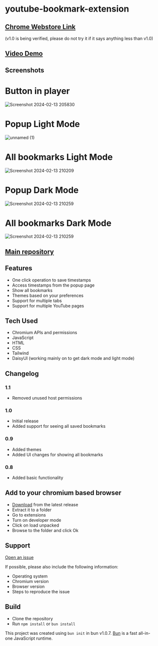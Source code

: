 # youtube-bookmark-extension

## [Chrome Webstore Link](https://chromewebstore.google.com/detail/olhnmcfjcgfmdppcgkmmcbndjlejhjhj/preview?hl=en-GB&authuser=0)


(v1.0 is being verified, please do not try it if it says anything less than v1.0)

## [Video Demo](https://www.youtube.com/watch?v=0n809nd4Zu4&t=2840s)

## Screenshots

# Button in player

![Screenshot 2024-02-13 205830](https://github.com/MDAEJA/Assigment_MCT-4_chrome_extension/assets/149299483/66ad9210-7776-4cd2-9364-974eede54add)

# Popup Light Mode


![unnamed (1)](https://github.com/MDAEJA/Assigment_MCT-4_chrome_extension/assets/149299483/e228c9fd-bf2d-40c4-8319-a332f9a794f4)


# All bookmarks Light Mode

![Screenshot 2024-02-13 210209](https://github.com/MDAEJA/Assigment_MCT-4_chrome_extension/assets/149299483/ce00ff7a-68b4-4615-9462-eb3024aefacc)


# Popup Dark Mode

![Screenshot 2024-02-13 210259](https://github.com/MDAEJA/Assigment_MCT-4_chrome_extension/assets/149299483/8ba4c493-0f08-4581-b01b-75f3eb72bf22)

# All bookmarks Dark Mode

![Screenshot 2024-02-13 210259](https://github.com/MDAEJA/Assigment_MCT-4_chrome_extension/assets/149299483/15281c84-0252-4d09-b2fb-0de0a0e18da9)




## [Main repository](https://github.com/MDAEJA/Assigment_MCT-4_chrome_extension.git)

## Features

- One click operation to save timestamps
- Access timestamps from the popup page
- Show all bookmarks 
- Themes based on your preferences
- Support for multiple tabs
- Support for multiple YouTube pages

## Tech Used

- Chromium APIs and permissions
- JavaScript
- HTML
- CSS
- Tailwind
- DaisyUI (working mainly on to get dark mode and light mode)

## Changelog

### 1.1

- Removed unused host permissions

### 1.0

- Initial release
- Added support for seeing all saved bookmarks

### 0.9

- Added themes
- Added UI changes for showing all bookmarks

### 0.8

- Added basic functionality

## Add to your chromium based browser

- [Download](https://github.com/MDAEJA/Assigment_MCT-4_chrome_extension.git) from the latest release
- Extract it to a folder
- Go to extensions
- Turn on developer mode
- Click on load unpacked
- Browse to the folder and click Ok

## Support

[Open an issue](https://github.com/MDAEJA/Assigment_MCT-4_chrome_extension.git)

If possible, please also include the following information:

- Operating system
- Chromium version
- Browser version
- Steps to reproduce the issue

## Build

- Clone the repository
- Run `npm install` or `bun install`

This project was created using `bun init` in bun v1.0.7. [Bun](https://bun.sh) is a fast all-in-one JavaScript runtime.
